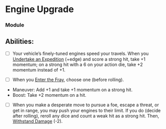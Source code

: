 # Engine Upgrade
### Module


## Abilities:
- [ ] Your vehicle’s finely-tuned engines speed your travels. When you [Undertake an Expedition](Undertake_an_Expedition.md) (+edge) and score a strong hit, take +1 momentum; on a strong hit with a 6 on your action die, take +2 momentum instead of +1.

- [ ] When you [Enter the Fray](Enter_the_Fray.md), choose one (before rolling).

 * Maneuver: Add +1 and take +1 momentum on a strong hit.
 * Boost: Take +2 momentum on a hit.

- [ ] When you make a desperate move to pursue a foe, escape a threat, or get in range, you may push your engines to their limit. If you do (decide after rolling), reroll any dice and count a weak hit as a strong hit. Then, [Withstand Damage](Withstand_Damage.md) (-2).

